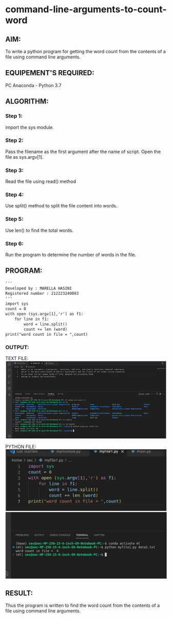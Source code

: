 # command-line-arguments-to-count-word
## AIM:
To write a python program for getting the word count from the contents of a file using command line arguments.
## EQUIPEMENT'S REQUIRED: 
PC
Anaconda - Python 3.7
## ALGORITHM: 
### Step 1:
import the sys module.
### Step 2: 
 Pass the filename as the first argument after the name of script. Open the file as sys.argv[1].
### Step 3: 
Read the file using read() method
### Step 4:  
Use split() method to split the file content into words.
### Step 5: 
Use len() to find the total words.
### Step 6: 
Run the program to determine the number of words in the file.
## PROGRAM:
```
'''
Developed by : MARELLA HASINI
Registered number : 212223240083
'''
import sys
count = 0
with open (sys.argv[1],'r') as f1:
    for line in f1:
        word = line.split()
        count += len (word)
print("word count in file = ",count)
```
### OUTPUT:
TEXT FILE:
![OUTPUT](<text file.png>)

PYTHON FILE:
![OUTPUT](<command line.png>)
![OUTPUT](<command line 2.png>)

## RESULT:
Thus the program is written to find the word count from the contents of a file using command line arguments.
